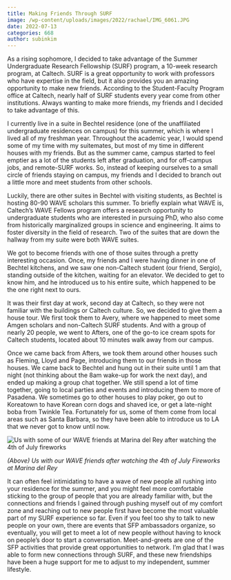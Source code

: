 ```yaml
---
title: Making Friends Through SURF
image: /wp-content/uploads/images/2022/rachael/IMG_6061.JPG
date: 2022-07-13
categories: 668
author: subinkim
---
```

As a rising sophomore, I decided to take advantage of the Summer Undergraduate Research Fellowship (SURF) program, a 10-week research program, at Caltech. SURF is a great opportunity to work with professors who have expertise in the field, but it also provides you an amazing opportunity to make new friends. According to the Student-Faculty Program office at Caltech, nearly half of SURF students every year come from other institutions. Always wanting to make more friends, my friends and I decided to take advantage of this.

I currently live in a suite in Bechtel residence (one of the unaffiliated undergraduate residences on campus) for this summer, which is where I lived all of my freshman year. Throughout the academic year, I would spend some of my time with my suitemates, but most of my time in different houses with my friends. But as the summer came, campus started to feel emptier as a lot of the students left after graduation, and for off-campus jobs, and remote-SURF works. So, instead of keeping ourselves to a small circle of friends staying on campus, my friends and I decided to branch out a little more and meet students from other schools.

Luckily, there are other suites in Bechtel with visiting students, as Bechtel is hosting 80-90 WAVE scholars this summer. To briefly explain what WAVE is, Caltech’s WAVE Fellows program offers a research opportunity to undergraduate students who are interested in pursuing PhD, who also come from historically marginalized groups in science and engineering. It aims to foster diversity in the field of research. Two of the suites that are down the hallway from my suite were both WAVE suites.

We got to become friends with one of those suites through a pretty interesting occasion. Once, my friends and I were having dinner in one of Bechtel kitchens, and we saw one non-Caltech student (our friend, Sergio), standing outside of the kitchen, waiting for an elevator. We decided to get to know him, and he introduced us to his entire suite, which happened to be the one right next to ours.

It was their first day at work, second day at Caltech, so they were not familiar with the buildings or Caltech culture. So, we decided to give them a house tour. We first took them to Avery, where we happened to meet some Amgen scholars and non-Caltech SURF students. And with a group of nearly 20 people, we went to Afters, one of the go-to ice cream spots for Caltech students, located about 10 minutes walk away from our campus.

Once we came back from Afters, we took them around other houses such as Fleming, Lloyd and Page, introducing them to our friends in those houses. We came back to Bechtel and hung out in their suite until 1 am that night (not thinking about the 8am wake-up for work the next day), and ended up making a group chat together. We still spend a lot of time together, going to local parties and events and introducing them to more of Pasadena. We sometimes go to other houses to play poker, go out to Koreatown to have Korean corn dogs and shaved ice, or get a late-night boba from Twinkle Tea. Fortunately for us, some of them come from local areas such as Santa Barbara, so they have been able to introduce us to LA that we never got to know until now.

![Us with some of our WAVE friends at Marina del Rey after watching the 4th of July fireworks](/images/2022/rachael/IMG_6061.JPG)

_(Above) Us with our WAVE friends after watching the 4th of July Fireworks at Marina del Rey_

It can often feel intimidating to have a wave of new people all rushing into your residence for the summer, and you might feel more comfortable sticking to the group of people that you are already familiar with, but the connections and friends I gained through pushing myself out of my comfort zone and reaching out to new people first have become the most valuable part of my SURF experience so far. Even if you feel too shy to talk to new people on your own, there are events that SFP ambassadors organize, so eventually, you will get to meet a lot of new people without having to knock on people’s door to start a conversation. Meet-and-greets are one of the SFP activities that provide great opportunities to network. I’m glad that I was able to form new connections through SURF, and these new friendships have been a huge support for me to adjust to my independent, summer lifestyle.